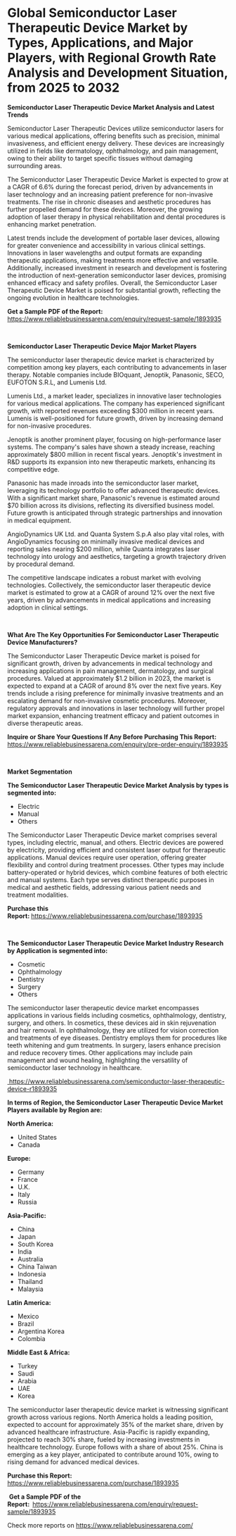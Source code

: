 <p><h1>Global Semiconductor Laser Therapeutic Device Market by Types, Applications, and Major Players, with Regional Growth Rate Analysis and Development Situation, from 2025 to 2032</h1></p><p><strong>Semiconductor Laser Therapeutic Device Market Analysis and Latest Trends</strong></p>
<p><p>Semiconductor Laser Therapeutic Devices utilize semiconductor lasers for various medical applications, offering benefits such as precision, minimal invasiveness, and efficient energy delivery. These devices are increasingly utilized in fields like dermatology, ophthalmology, and pain management, owing to their ability to target specific tissues without damaging surrounding areas.</p><p>The Semiconductor Laser Therapeutic Device Market is expected to grow at a CAGR of 6.6% during the forecast period, driven by advancements in laser technology and an increasing patient preference for non-invasive treatments. The rise in chronic diseases and aesthetic procedures has further propelled demand for these devices. Moreover, the growing adoption of laser therapy in physical rehabilitation and dental procedures is enhancing market penetration.</p><p>Latest trends include the development of portable laser devices, allowing for greater convenience and accessibility in various clinical settings. Innovations in laser wavelengths and output formats are expanding therapeutic applications, making treatments more effective and versatile. Additionally, increased investment in research and development is fostering the introduction of next-generation semiconductor laser devices, promising enhanced efficacy and safety profiles. Overall, the Semiconductor Laser Therapeutic Device Market is poised for substantial growth, reflecting the ongoing evolution in healthcare technologies.</p></p>
<p><strong>Get a Sample PDF of the Report:&nbsp;</strong> <a href="https://www.reliablebusinessarena.com/enquiry/request-sample/1893935?utm_campaign=2739&utm_medium=2&utm_source=Github&utm_content=ia&utm_term=01032025&utm_id=semiconductor-laser-therapeutic-device">https://www.reliablebusinessarena.com/enquiry/request-sample/1893935</a></p>
<p>&nbsp;</p>
<p><strong>Semiconductor Laser Therapeutic Device Major Market Players</strong></p>
<p><p>The semiconductor laser therapeutic device market is characterized by competition among key players, each contributing to advancements in laser therapy. Notable companies include BIOquant, Jenoptik, Panasonic, SECO, EUFOTON S.R.L, and Lumenis Ltd.</p><p>Lumenis Ltd., a market leader, specializes in innovative laser technologies for various medical applications. The company has experienced significant growth, with reported revenues exceeding $300 million in recent years. Lumenis is well-positioned for future growth, driven by increasing demand for non-invasive procedures.</p><p>Jenoptik is another prominent player, focusing on high-performance laser systems. The company's sales have shown a steady increase, reaching approximately $800 million in recent fiscal years. Jenoptik's investment in R&D supports its expansion into new therapeutic markets, enhancing its competitive edge.</p><p>Panasonic has made inroads into the semiconductor laser market, leveraging its technology portfolio to offer advanced therapeutic devices. With a significant market share, Panasonic's revenue is estimated around $70 billion across its divisions, reflecting its diversified business model. Future growth is anticipated through strategic partnerships and innovation in medical equipment.</p><p>AngioDynamics UK Ltd. and Quanta System S.p.A also play vital roles, with AngioDynamics focusing on minimally invasive medical devices and reporting sales nearing $200 million, while Quanta integrates laser technology into urology and aesthetics, targeting a growth trajectory driven by procedural demand.</p><p>The competitive landscape indicates a robust market with evolving technologies. Collectively, the semiconductor laser therapeutic device market is estimated to grow at a CAGR of around 12% over the next five years, driven by advancements in medical applications and increasing adoption in clinical settings.</p></p>
<p>&nbsp;</p>
<p><strong>What Are The Key Opportunities For Semiconductor Laser Therapeutic Device Manufacturers?</strong></p>
<p><p>The Semiconductor Laser Therapeutic Device market is poised for significant growth, driven by advancements in medical technology and increasing applications in pain management, dermatology, and surgical procedures. Valued at approximately $1.2 billion in 2023, the market is expected to expand at a CAGR of around 8% over the next five years. Key trends include a rising preference for minimally invasive treatments and an escalating demand for non-invasive cosmetic procedures. Moreover, regulatory approvals and innovations in laser technology will further propel market expansion, enhancing treatment efficacy and patient outcomes in diverse therapeutic areas.</p></p>
<p><strong>Inquire or Share Your Questions If Any Before Purchasing This Report:</strong> <a href="https://www.reliablebusinessarena.com/enquiry/pre-order-enquiry/1893935?utm_campaign=2739&utm_medium=2&utm_source=Github&utm_content=ia&utm_term=01032025&utm_id=semiconductor-laser-therapeutic-device">https://www.reliablebusinessarena.com/enquiry/pre-order-enquiry/1893935</a></p>
<p>&nbsp;</p>
<p><strong>Market Segmentation</strong></p>
<p><strong>The Semiconductor Laser Therapeutic Device Market Analysis by types is segmented into:</strong></p>
<p><ul><li>Electric</li><li>Manual</li><li>Others</li></ul></p>
<p><p>The Semiconductor Laser Therapeutic Device market comprises several types, including electric, manual, and others. Electric devices are powered by electricity, providing efficient and consistent laser output for therapeutic applications. Manual devices require user operation, offering greater flexibility and control during treatment processes. Other types may include battery-operated or hybrid devices, which combine features of both electric and manual systems. Each type serves distinct therapeutic purposes in medical and aesthetic fields, addressing various patient needs and treatment modalities.</p></p>
<p><strong>Purchase this Report:&nbsp;</strong><a href="https://www.reliablebusinessarena.com/purchase/1893935?utm_campaign=2739&utm_medium=2&utm_source=Github&utm_content=ia&utm_term=01032025&utm_id=semiconductor-laser-therapeutic-device">https://www.reliablebusinessarena.com/purchase/1893935</a></p>
<p>&nbsp;</p>
<p><strong>The Semiconductor Laser Therapeutic Device Market Industry Research by Application is segmented into:</strong></p>
<p><ul><li>Cosmetic</li><li>Ophthalmology</li><li>Dentistry</li><li>Surgery</li><li>Others</li></ul></p>
<p><p>The semiconductor laser therapeutic device market encompasses applications in various fields including cosmetics, ophthalmology, dentistry, surgery, and others. In cosmetics, these devices aid in skin rejuvenation and hair removal. In ophthalmology, they are utilized for vision correction and treatments of eye diseases. Dentistry employs them for procedures like teeth whitening and gum treatments. In surgery, lasers enhance precision and reduce recovery times. Other applications may include pain management and wound healing, highlighting the versatility of semiconductor laser technology in healthcare.</p></p>
<p><a href="https://www.reliablebusinessarena.com/semiconductor-laser-therapeutic-device-r1893935?utm_campaign=2739&utm_medium=2&utm_source=Github&utm_content=ia&utm_term=01032025&utm_id=semiconductor-laser-therapeutic-device">&nbsp;https://www.reliablebusinessarena.com/semiconductor-laser-therapeutic-device-r1893935</a></p>
<p><strong>In terms of Region, the Semiconductor Laser Therapeutic Device Market Players available by Region are:</strong></p>
<p>
    <p> <strong> North America: </strong>
        <ul>
            <li>United States</li>
            <li>Canada</li>
        </ul>
        </p> 
    <p> <strong> Europe: </strong>
        <ul>
            <li>Germany</li>
            <li>France</li>
            <li>U.K.</li>
            <li>Italy</li>
            <li>Russia</li>
        </ul>
        </p> 
    <p> <strong> Asia-Pacific: </strong>
        <ul>
            <li>China</li>
            <li>Japan</li>
            <li>South Korea</li>
            <li>India</li>
            <li>Australia</li>
            <li>China Taiwan</li>
            <li>Indonesia</li>
            <li>Thailand</li>
            <li>Malaysia</li>
        </ul>
        </p> 
    <p> <strong> Latin America: </strong>
        <ul>
            <li>Mexico</li>
            <li>Brazil</li>
            <li>Argentina Korea</li>
            <li>Colombia</li>
        </ul>
        </p> 
    <p> <strong> Middle East & Africa: </strong>
        <ul>
            <li>Turkey</li>
            <li>Saudi</li>
            <li>Arabia</li>
            <li>UAE</li>
            <li>Korea</li>
        </ul>
    </p>
    </p>
<p><p>The semiconductor laser therapeutic device market is witnessing significant growth across various regions. North America holds a leading position, expected to account for approximately 35% of the market share, driven by advanced healthcare infrastructure. Asia-Pacific is rapidly expanding, projected to reach 30% share, fueled by increasing investments in healthcare technology. Europe follows with a share of about 25%. China is emerging as a key player, anticipated to contribute around 10%, owing to rising demand for advanced medical devices.</p></p>
<p><strong>Purchase this Report: </strong><a href="https://www.reliablebusinessarena.com/purchase/1893935?utm_campaign=2739&utm_medium=2&utm_source=Github&utm_content=ia&utm_term=01032025&utm_id=semiconductor-laser-therapeutic-device">https://www.reliablebusinessarena.com/purchase/1893935</a></p>
<p>&nbsp;<strong>Get a Sample PDF of the Report:&nbsp;&nbsp;</strong><a href="https://www.reliablebusinessarena.com/enquiry/request-sample/1893935?utm_campaign=2739&utm_medium=2&utm_source=Github&utm_content=ia&utm_term=01032025&utm_id=semiconductor-laser-therapeutic-device">https://www.reliablebusinessarena.com/enquiry/request-sample/1893935</a></p>
<p><strong></strong></p>
<p>Check more reports on <a href="https://www.reliablebusinessarena.com/?utm_campaign=2739&utm_medium=2&utm_source=Github&utm_content=ia&utm_term=01032025&utm_id=semiconductor-laser-therapeutic-device">https://www.reliablebusinessarena.com/</a></p>